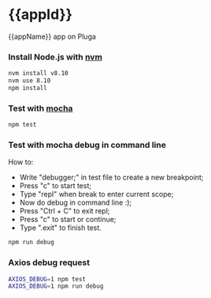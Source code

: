 # {{appId}}
{{appName}} app on Pluga

### Install Node.js with [nvm](https://github.com/creationix/nvm)
```sh
nvm install v8.10
nvm use 8.10
npm install
```

### Test with [mocha](https://github.com/mochajs/mocha)
```sh
npm test
```

### Test with mocha debug in command line
How to:
  - Write "debugger;" in test file to create a new breakpoint;
  - Press "c" to start test;
  - Type "repl" when break to enter current scope;
  - Now do debug in command line :);
  - Press "Ctrl + C" to exit repl;
  - Press "c" to start or continue;
  - Type ".exit" to finish test.
```sh
npm run debug
```

### Axios debug request
```sh
AXIOS_DEBUG=1 npm test
AXIOS_DEBUG=1 npm run debug
```
